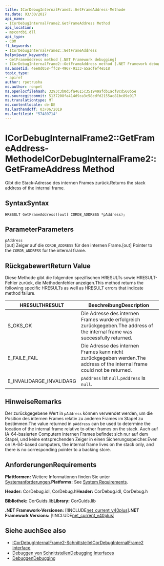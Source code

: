 ```yaml
---
title: ICorDebugInternalFrame2::GetFrameAddress-Methode
ms.date: 03/30/2017
api_name:
- ICorDebugInternalFrame2.GetFrameAddress Method
api_location:
- mscordbi.dll
api_type:
- COM
f1_keywords:
- ICorDebugInternalFrame2::GetFrameAddress
helpviewer_keywords:
- GetFrameAddress method [.NET Framework debugging]
- ICorDebugInternalFrame2::GetFrameAddress method [.NET Framework debugging]
ms.assetid: 4ee8d058-ffc8-4967-9133-a5adfef4e518
topic_type:
- apiref
author: rpetrusha
ms.author: ronpet
ms.openlocfilehash: 3293c3b0d5fa4615c351949afdb1acf8cd560b5e
ms.sourcegitcommit: 5137208fa414d9ca3c58cdfd2155ac81bc89e917
ms.translationtype: MT
ms.contentlocale: de-DE
ms.lasthandoff: 03/06/2019
ms.locfileid: "57480714"
---
```

# <a name="icordebuginternalframe2getframeaddress-method"></a><span data-ttu-id="68a5c-102">ICorDebugInternalFrame2::GetFrameAddress-Methode</span><span class="sxs-lookup"><span data-stu-id="68a5c-102">ICorDebugInternalFrame2::GetFrameAddress Method</span></span>
<span data-ttu-id="68a5c-103">Gibt die Stack-Adresse des internen Frames zurück.</span><span class="sxs-lookup"><span data-stu-id="68a5c-103">Returns the stack address of the internal frame.</span></span>  
  
## <a name="syntax"></a><span data-ttu-id="68a5c-104">Syntax</span><span class="sxs-lookup"><span data-stu-id="68a5c-104">Syntax</span></span>  
  
```  
HRESULT GetFrameAddress([out] CORDB_ADDRESS *pAddress);  
```  
  
## <a name="parameters"></a><span data-ttu-id="68a5c-105">Parameter</span><span class="sxs-lookup"><span data-stu-id="68a5c-105">Parameters</span></span>  
 `pAddress`  
 <span data-ttu-id="68a5c-106">[out] Zeiger auf die `CORDB_ADDRESS` für den internen Frame.</span><span class="sxs-lookup"><span data-stu-id="68a5c-106">[out] Pointer to the `CORDB_ADDRESS` for the internal frame.</span></span>  
  
## <a name="return-value"></a><span data-ttu-id="68a5c-107">Rückgabewert</span><span class="sxs-lookup"><span data-stu-id="68a5c-107">Return Value</span></span>  
 <span data-ttu-id="68a5c-108">Diese Methode gibt die folgenden spezifischen HRESULTs sowie HRESULT-Fehler zurück, die Methodenfehler anzeigen.</span><span class="sxs-lookup"><span data-stu-id="68a5c-108">This method returns the following specific HRESULTs as well as HRESULT errors that indicate method failure.</span></span>  
  
|<span data-ttu-id="68a5c-109">HRESULT</span><span class="sxs-lookup"><span data-stu-id="68a5c-109">HRESULT</span></span>|<span data-ttu-id="68a5c-110">Beschreibung</span><span class="sxs-lookup"><span data-stu-id="68a5c-110">Description</span></span>|  
|-------------|-----------------|  
|<span data-ttu-id="68a5c-111">S_OK</span><span class="sxs-lookup"><span data-stu-id="68a5c-111">S_OK</span></span>|<span data-ttu-id="68a5c-112">Die Adresse des internen Frames wurde erfolgreich zurückgegeben.</span><span class="sxs-lookup"><span data-stu-id="68a5c-112">The address of the internal frame was successfully returned.</span></span>|  
|<span data-ttu-id="68a5c-113">E_FAIL</span><span class="sxs-lookup"><span data-stu-id="68a5c-113">E_FAIL</span></span>|<span data-ttu-id="68a5c-114">Die Adresse des internen Frames kann nicht zurückgegeben werden.</span><span class="sxs-lookup"><span data-stu-id="68a5c-114">The address of the internal frame could not be returned.</span></span>|  
|<span data-ttu-id="68a5c-115">E_INVALIDARG</span><span class="sxs-lookup"><span data-stu-id="68a5c-115">E_INVALIDARG</span></span>|<span data-ttu-id="68a5c-116">`pAddress` ist `null`.</span><span class="sxs-lookup"><span data-stu-id="68a5c-116">`pAddress` is `null`.</span></span>|  
  
## <a name="remarks"></a><span data-ttu-id="68a5c-117">Hinweise</span><span class="sxs-lookup"><span data-stu-id="68a5c-117">Remarks</span></span>  
 <span data-ttu-id="68a5c-118">Der zurückgegebene Wert in `pAddress` können verwendet werden, um die Position des internen Frames relativ zu anderen Frames im Stapel zu bestimmen.</span><span class="sxs-lookup"><span data-stu-id="68a5c-118">The value returned in `pAddress` can be used to determine the location of the internal frame relative to other frames on the stack.</span></span> <span data-ttu-id="68a5c-119">Auch auf IA-64-basierten Computern internen Frames befindet sich nur auf dem Stapel, und keine entsprechenden Zeiger in einen Sicherungsspeicher.</span><span class="sxs-lookup"><span data-stu-id="68a5c-119">Even on IA-64-based computers, the internal frame lives on the stack only, and there is no corresponding pointer to a backing store.</span></span>  
  
## <a name="requirements"></a><span data-ttu-id="68a5c-120">Anforderungen</span><span class="sxs-lookup"><span data-stu-id="68a5c-120">Requirements</span></span>  
 <span data-ttu-id="68a5c-121">**Plattformen:** Weitere Informationen finden Sie unter [Systemanforderungen](../../../../docs/framework/get-started/system-requirements.md).</span><span class="sxs-lookup"><span data-stu-id="68a5c-121">**Platforms:** See [System Requirements](../../../../docs/framework/get-started/system-requirements.md).</span></span>  
  
 <span data-ttu-id="68a5c-122">**Header:** CorDebug.idl, CorDebug.h</span><span class="sxs-lookup"><span data-stu-id="68a5c-122">**Header:** CorDebug.idl, CorDebug.h</span></span>  
  
 <span data-ttu-id="68a5c-123">**Bibliothek:** CorGuids.lib</span><span class="sxs-lookup"><span data-stu-id="68a5c-123">**Library:** CorGuids.lib</span></span>  
  
 <span data-ttu-id="68a5c-124">**.NET Framework-Versionen:** [!INCLUDE[net_current_v40plus](../../../../includes/net-current-v40plus-md.md)]</span><span class="sxs-lookup"><span data-stu-id="68a5c-124">**.NET Framework Versions:** [!INCLUDE[net_current_v40plus](../../../../includes/net-current-v40plus-md.md)]</span></span>  
  
## <a name="see-also"></a><span data-ttu-id="68a5c-125">Siehe auch</span><span class="sxs-lookup"><span data-stu-id="68a5c-125">See also</span></span>
- [<span data-ttu-id="68a5c-126">ICorDebugInternalFrame2-Schnittstelle</span><span class="sxs-lookup"><span data-stu-id="68a5c-126">ICorDebugInternalFrame2 Interface</span></span>](../../../../docs/framework/unmanaged-api/debugging/icordebuginternalframe2-interface.md)
- [<span data-ttu-id="68a5c-127">Debuggen von Schnittstellen</span><span class="sxs-lookup"><span data-stu-id="68a5c-127">Debugging Interfaces</span></span>](../../../../docs/framework/unmanaged-api/debugging/debugging-interfaces.md)
- [<span data-ttu-id="68a5c-128">Debuggen</span><span class="sxs-lookup"><span data-stu-id="68a5c-128">Debugging</span></span>](../../../../docs/framework/unmanaged-api/debugging/index.md)
